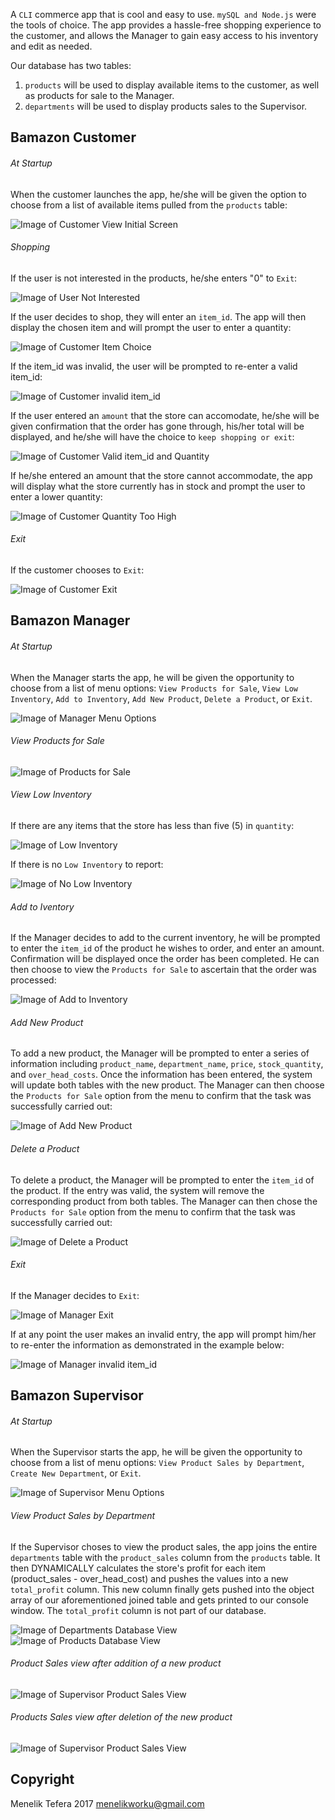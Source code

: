 A `CLI` commerce app that is cool and easy to use.  `mySQL and Node.js` were the tools of choice.  The app provides a hassle-free shopping experience to the customer, and allows the Manager to gain easy access to his inventory and edit as needed.

Our database has two tables:
1. `products` will be used to display available items to the customer, as well as products for sale to the Manager.
2. `departments` will be used to display products sales to the Supervisor. 


## Bamazon Customer

###### At Startup

When the customer launches the app, he/she will be given the option to choose from a list of available items pulled from the `products` table:

![Image of Customer View Initial Screen](https://menelik7.github.io/Bamazon/images/CustomerView1.PNG "Customer View Initial Screen")

###### Shopping
If the user is not interested in the products, he/she enters "0" to `Exit`:

![Image of User Not Interested](https://menelik7.github.io/Bamazon/images/UserNotInterested.PNG "User Not Interested")

If the user decides to shop, they will enter an `item_id`.  The app will then display the chosen item and will prompt the user to enter a quantity:

![Image of Customer Item Choice](https://menelik7.github.io/Bamazon/images/CustomerView2.PNG "Customer Item Choice")

If the item_id was invalid, the user will be prompted to re-enter a valid item_id:

![Image of Customer invalid item_id](https://menelik7.github.io/Bamazon/images/CustomerView3.PNG "Customer invalid item_id")

If the user entered an `amount` that the store can accomodate, he/she will be given confirmation that the order has gone through, his/her total will be displayed, and he/she will have the choice to `keep shopping or exit`:

![Image of Customer Valid item_id and Quantity](https://menelik7.github.io/Bamazon/images/CustomerView4.PNG "Customer Valid item_id and Quantity")

If he/she entered an amount that the store cannot accommodate, the app will display what the store currently has in stock and prompt the user to enter a lower quantity:

![Image of Customer Quantity Too High](https://menelik7.github.io/Bamazon/images/CustomerView5.PNG "Customer Quantity Too High")

###### Exit

If the customer chooses to `Exit`:

![Image of Customer Exit](https://menelik7.github.io/Bamazon/images/CustomerView6.PNG "Customer Exit")




## Bamazon Manager

###### At Startup

When the Manager starts the app, he will be given the opportunity to choose from a list of menu options: `View Products for Sale`, `View Low Inventory`, `Add to Inventory`, `Add New Product`, `Delete a Product`, or `Exit`.

![Image of Manager Menu Options](https://menelik7.github.io/Bamazon/images/ManagerView1.PNG "Manager Menu Options")

###### View Products for Sale
		
![Image of Products for Sale](https://menelik7.github.io/Bamazon/images/ManagerView2.PNG "Products for Sale")

###### View Low Inventory

If there are any items that the store has less than five (5) in `quantity`:

![Image of Low Inventory](https://menelik7.github.io/Bamazon/images/ManagerView3.PNG "Low Inventory")

If there is no `Low Inventory` to report:

![Image of No Low Inventory](https://menelik7.github.io/Bamazon/images/ManagerView4.PNG "No Low Inventory")

###### Add to Iventory
		
If the Manager decides to add to the current inventory, he will be prompted to enter the `item_id` of the product he wishes to order, and enter an amount.  Confirmation will be displayed once the order has been completed.  He can then choose to view the `Products for Sale` to ascertain that the order was processed:

![Image of Add to Inventory](https://menelik7.github.io/Bamazon/images/ManagerView5.PNG "Add to Inventory")

###### Add New Product
		
To add a new product, the Manager will be prompted to enter a series of information including `product_name`, `department_name`, `price`, `stock_quantity`, and `over_head_costs`.  Once the information has been entered, the system will update both tables with the new product.  The Manager can then choose the `Products for Sale` option from the menu to confirm that the task was successfully carried out:

![Image of Add New Product](https://menelik7.github.io/Bamazon/images/ManagerView6.PNG "Add New Product")

###### Delete a Product
		
To delete a product, the Manager will be prompted to enter the `item_id` of the product.  If the entry was valid, the system will remove the corresponding product from both tables.  The Manager can then chose the `Products for Sale` option from the menu to confirm that the task was successfully carried out:

![Image of Delete a Product](https://menelik7.github.io/Bamazon/images/ManagerView7.PNG "Delete a Product")

###### Exit
		
If the Manager decides to `Exit`:

![Image of Manager Exit](https://menelik7.github.io/Bamazon/images/ManagerView8.PNG "Manager Exit")

If at any point the user makes an invalid entry, the app will prompt him/her to re-enter the information as demonstrated in the example below:

![Image of Manager invalid item_id](https://menelik7.github.io/Bamazon/images/ManagerView9.PNG "Manager invalid item_id")


## Bamazon Supervisor

###### At Startup

When the Supervisor starts the app, he will be given the opportunity to choose from a list of menu options: `View Product Sales by Department`, `Create New Department`, or `Exit`.

![Image of Supervisor Menu Options](https://menelik7.github.io/Bamazon/images/SupervisorView1.PNG "Supervisor Menu Options")

###### View Product Sales by Department

If the Supervisor choses to view the product sales, the app joins the entire `departments` table with the `product_sales` column from the `products` table.  It then DYNAMICALLY calculates the store's profit for each item (product_sales - over_head_cost) and pushes the values into a new `total_profit` column.  This new column finally gets pushed into the object array of our aforementioned joined table and gets printed to our console window.  The `total_profit` column is not part of our database.

![Image of Departments Database View](https://menelik7.github.io/Bamazon/images/departmentsDatabase.PNG "Departments Database View")
![Image of Products Database View](https://menelik7.github.io/Bamazon/images/productsDatabase.PNG "Products Database View")

###### Product Sales view after addition of a new product

![Image of Supervisor Product Sales View](https://menelik7.github.io/Bamazon/images/SupervisorView2.PNG "Supervisor Product Sales View after Addition of new product")

###### Products Sales view after deletion of the new product

![Image of Supervisor Product Sales View](https://menelik7.github.io/Bamazon/images/SupervisorView3.PNG "Supervisor Product Sales View after Deletion of new product")


## Copyright

Menelik Tefera 2017
menelikworku@gmail.com


	



